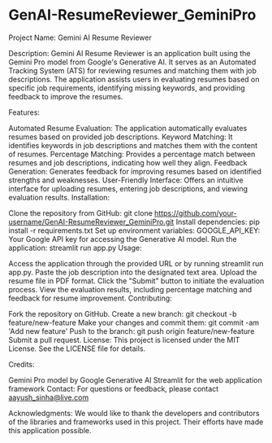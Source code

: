 # GenAI-ResumeReviewer_GeminiPro


Project Name: Gemini AI Resume Reviewer

Description:
Gemini AI Resume Reviewer is an application built using the Gemini Pro model from Google's Generative AI. It serves as an Automated Tracking System (ATS) for reviewing resumes and matching them with job descriptions. The application assists users in evaluating resumes based on specific job requirements, identifying missing keywords, and providing feedback to improve the resumes.

Features:

Automated Resume Evaluation: The application automatically evaluates resumes based on provided job descriptions.
Keyword Matching: It identifies keywords in job descriptions and matches them with the content of resumes.
Percentage Matching: Provides a percentage match between resumes and job descriptions, indicating how well they align.
Feedback Generation: Generates feedback for improving resumes based on identified strengths and weaknesses.
User-Friendly Interface: Offers an intuitive interface for uploading resumes, entering job descriptions, and viewing evaluation results.
Installation:

Clone the repository from GitHub: git clone https://github.com/your-username/GenAI-ResumeReviewer_GeminiPro.git
Install dependencies: pip install -r requirements.txt
Set up environment variables:
GOOGLE_API_KEY: Your Google API key for accessing the Generative AI model.
Run the application: streamlit run app.py
Usage:

Access the application through the provided URL or by running streamlit run app.py.
Paste the job description into the designated text area.
Upload the resume file in PDF format.
Click the "Submit" button to initiate the evaluation process.
View the evaluation results, including percentage matching and feedback for resume improvement.
Contributing:

Fork the repository on GitHub.
Create a new branch: git checkout -b feature/new-feature
Make your changes and commit them: git commit -am 'Add new feature'
Push to the branch: git push origin feature/new-feature
Submit a pull request.
License:
This project is licensed under the MIT License. See the LICENSE file for details.

Credits:

Gemini Pro model by Google Generative AI
Streamlit for the web application framework
Contact:
For questions or feedback, please contact aayush_sinha@live.com

Acknowledgments:
We would like to thank the developers and contributors of the libraries and frameworks used in this project. Their efforts have made this application possible.
